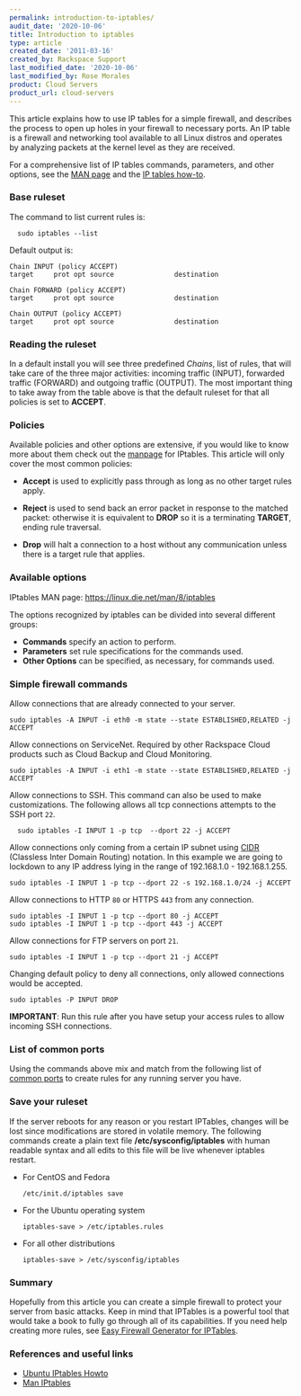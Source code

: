 ```yaml
---
permalink: introduction-to-iptables/
audit_date: '2020-10-06'
title: Introduction to iptables
type: article
created_date: '2011-03-16'
created_by: Rackspace Support
last_modified_date: '2020-10-06'
last_modified_by: Rose Morales
product: Cloud Servers
product_url: cloud-servers
---
```


This article explains how to use IP tables for a simple firewall, and
describes the process to open up holes in your firewall to necessary
ports. An IP table is a firewall and networking tool available to
all Linux distros and operates by analyzing packets at the kernel level
as they are received.

For a comprehensive list of IP tables commands, parameters, and other
options, see the [MAN page](https://linux.die.net/man/8/iptables) and the
[IP tables how-to](https://help.ubuntu.com/community/IptablesHowTo/).

### Base ruleset

The command to list current rules is:

      sudo iptables --list

Default output is:

    Chain INPUT (policy ACCEPT)
    target     prot opt source               destination

    Chain FORWARD (policy ACCEPT)
    target     prot opt source               destination

    Chain OUTPUT (policy ACCEPT)
    target     prot opt source               destination

### Reading the ruleset

In a default install you will see three predefined *Chains*, list of rules, that
will take care of the three major activities: incoming traffic (INPUT),
forwarded traffic (FORWARD) and outgoing traffic (OUTPUT). The most important
thing to take away from the table above is that the default ruleset for that all
policies is set to **ACCEPT**.

### Policies

Available policies and other options are extensive, if you would like to know
more about them check out the [manpage](https://linux.die.net/man/8/iptables)
for IPtables. This article will only cover the most common policies:

- **Accept** is used to explicitly pass through as long as no other target rules
    apply.

- **Reject** is used to send back an error packet in response to the matched
    packet: otherwise it is equivalent to **DROP** so it is a terminating
    **TARGET**, ending rule traversal.

- **Drop** will halt a connection to a host without any communication unless
    there is a target rule that applies.

### Available options

IPtables MAN page: <https://linux.die.net/man/8/iptables>

The options recognized by iptables can be divided into several different groups:

- **Commands** specify an action to perform.
- **Parameters** set rule specifications for the commands used.
- **Other Options** can be specified, as necessary, for commands used.

### Simple firewall commands

Allow connections that are already connected to your server.

    sudo iptables -A INPUT -i eth0 -m state --state ESTABLISHED,RELATED -j ACCEPT

Allow connections on ServiceNet. Required by other Rackspace Cloud products such as Cloud Backup and Cloud Monitoring.

    sudo iptables -A INPUT -i eth1 -m state --state ESTABLISHED,RELATED -j ACCEPT

Allow connections to SSH. This command can also be used to make customizations.
The following allows all tcp connections attempts to the SSH port `22`.

      sudo iptables -I INPUT 1 -p tcp  --dport 22 -j ACCEPT

Allow connections only coming from a certain IP subnet using
[CIDR](https://en.wikipedia.org/wiki/Classless_Inter-Domain_Routing) (Classless
Inter Domain Routing) notation. In this example we are going to lockdown to any IP address
lying in the range of 192.168.1.0 - 192.168.1.255.

    sudo iptables -I INPUT 1 -p tcp --dport 22 -s 192.168.1.0/24 -j ACCEPT

Allow connections to HTTP `80` or HTTPS `443` from any connection.

    sudo iptables -I INPUT 1 -p tcp --dport 80 -j ACCEPT
    sudo iptables -I INPUT 1 -p tcp --dport 443 -j ACCEPT

Allow connections for FTP servers on port `21`.

    sudo iptables -I INPUT 1 -p tcp --dport 21 -j ACCEPT

Changing default policy to deny all connections, only allowed connections would
be accepted.

    sudo iptables -P INPUT DROP

  **IMPORTANT**: Run this rule after you have setup your access rules to
    allow incoming SSH connections.

### List of common ports

Using the commands above mix and match from the following list of
[common ports](https://en.wikipedia.org/wiki/List_of_TCP_and_UDP_port_numbers#Well_known_ports:_1_-_1023)
to create rules for any running server you have.

### Save your ruleset

If the server reboots for any reason or you restart IPTables, changes will be
lost since modifications are stored in volatile memory. The following commands
create a plain text file **/etc/sysconfig/iptables** with human readable syntax
and all edits to this file will be live whenever iptables restart.

- For CentOS and Fedora

      /etc/init.d/iptables save

- For the Ubuntu operating system

      iptables-save > /etc/iptables.rules

- For all other distributions

      iptables-save > /etc/sysconfig/iptables

### Summary

Hopefully from this article you can create a simple firewall to protect your
server from basic attacks. Keep in mind that IPTables is a powerful tool
that would take a book to fully go through all of its capabilities. If you need help creating more rules, see [Easy Firewall Generator for IPTables](https://easyfwgen.morizot.net/gen/).

### References and useful links

- [Ubuntu IPtables Howto](https://help.ubuntu.com/community/IptablesHowTo/)
- [Man IPtables](https://linux.die.net/man/8/iptables)
